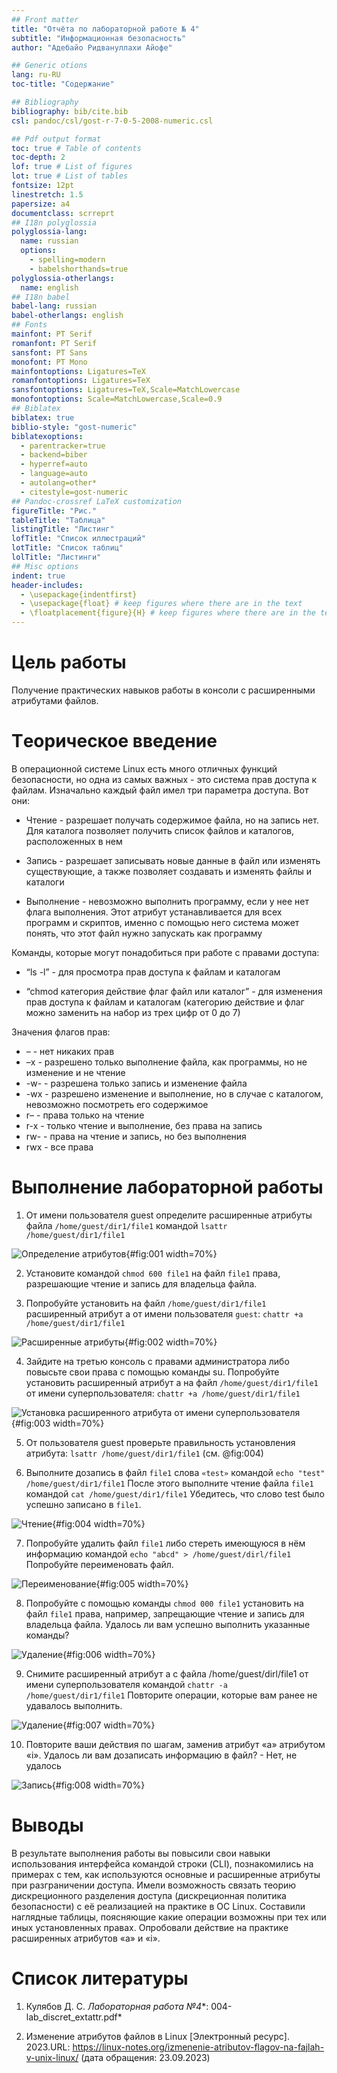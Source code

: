 ```yaml
---
## Front matter
title: "Отчёта по лабораторной работе № 4"
subtitle: "Информационная безопасность"
author: "Адебайо Ридвануллахи Айофе"

## Generic otions
lang: ru-RU
toc-title: "Содержание"

## Bibliography
bibliography: bib/cite.bib
csl: pandoc/csl/gost-r-7-0-5-2008-numeric.csl

## Pdf output format
toc: true # Table of contents
toc-depth: 2
lof: true # List of figures
lot: true # List of tables
fontsize: 12pt
linestretch: 1.5
papersize: a4
documentclass: scrreprt
## I18n polyglossia
polyglossia-lang:
  name: russian
  options:
	- spelling=modern
	- babelshorthands=true
polyglossia-otherlangs:
  name: english
## I18n babel
babel-lang: russian
babel-otherlangs: english
## Fonts
mainfont: PT Serif
romanfont: PT Serif
sansfont: PT Sans
monofont: PT Mono
mainfontoptions: Ligatures=TeX
romanfontoptions: Ligatures=TeX
sansfontoptions: Ligatures=TeX,Scale=MatchLowercase
monofontoptions: Scale=MatchLowercase,Scale=0.9
## Biblatex
biblatex: true
biblio-style: "gost-numeric"
biblatexoptions:
  - parentracker=true
  - backend=biber
  - hyperref=auto
  - language=auto
  - autolang=other*
  - citestyle=gost-numeric
## Pandoc-crossref LaTeX customization
figureTitle: "Рис."
tableTitle: "Таблица"
listingTitle: "Листинг"
lofTitle: "Список иллюстраций"
lotTitle: "Список таблиц"
lolTitle: "Листинги"
## Misc options
indent: true
header-includes:
  - \usepackage{indentfirst}
  - \usepackage{float} # keep figures where there are in the text
  - \floatplacement{figure}{H} # keep figures where there are in the text
---
```


# Цель работы

Получение практических навыков работы в консоли с расширенными атрибутами файлов.

# Tеорическое введение

В операционной системе Linux есть много отличных функций безопасности, но одна из самых важных - это система прав доступа к файлам. Изначально каждый файл имел три параметра доступа. Вот они:

* Чтение - разрешает получать содержимое файла, но на запись нет. Для каталога позволяет получить список файлов и каталогов, расположенных в нем

* Запись - разрешает записывать новые данные в файл или изменять существующие, а также позволяет создавать и изменять файлы и каталоги

* Выполнение - невозможно выполнить программу, если у нее нет флага выполнения. Этот атрибут устанавливается для всех программ и скриптов, именно с помощью него система может понять, что этот файл нужно
запускать как программу

Команды, которые могут понадобиться при работе с правами доступа:

* “ls -l” - для просмотра прав доступа к файлам и каталогам

* “chmod категория действие флаг файл или каталог” - для изменения прав
доступа к файлам и каталогам (категорию действие и флаг можно заменить
на набор из трех цифр от 0 до 7)

Значения флагов прав:

* – - нет никаких прав
* –x - разрешено только выполнение файла, как программы, но не изменение и не чтение
* -w- - разрешена только запись и изменение файла
* -wx - разрешено изменение и выполнение, но в случае с каталогом, невозможно посмотреть его содержимое
* r– - права только на чтение
* r-x - только чтение и выполнение, без права на запись
* rw- - права на чтение и запись, но без выполнения
* rwx - все права

# Выполнение лабораторной работы

1. От имени пользователя guest определите расширенные атрибуты файла
`/home/guest/dir1/file1` командой
`lsattr /home/guest/dir1/file1`

![Определение атрибутов](../image/1.png){#fig:001 width=70%}

2. Установите командой
`chmod 600 file1`
на файл `file1` права, разрешающие чтение и запись для владельца файла.

3. Попробуйте установить на файл `/home/guest/dir1/file1` расширенный атрибут a от имени пользователя `guest`:
`chattr +a /home/guest/dir1/file1`

![Расширенные атрибуты](../image/2.png){#fig:002 width=70%}

4. Зайдите на третью консоль с правами администратора либо повысьте свои права с помощью команды su. Попробуйте установить расширенный атрибут a на файл `/home/guest/dir1/file1` от имени суперпользователя:
`chattr +a /home/guest/dir1/file1`

![Установка расширенного атрибута от имени суперпользователя](../image/3.png){#fig:003 width=70%}

5. От пользователя guest проверьте правильность установления атрибута:
`lsattr /home/guest/dir1/file1` (см. @fig:004)

6. Выполните дозапись в файл `file1` слова `«test»` командой
`echo "test" /home/guest/dir1/file1`
После этого выполните чтение файла `file1` командой
`cat /home/guest/dir1/file1`
Убедитесь, что слово test было успешно записано в `file1`.

![Чтение](../image/4.png){#fig:004 width=70%}

7. Попробуйте удалить файл `file1` либо стереть имеющуюся в нём информацию командой
`echo "abcd" > /home/guest/dirl/file1`
Попробуйте переименовать файл.

![Переименование](../image/5.png){#fig:005 width=70%}

8. Попробуйте с помощью команды
`chmod 000 file1`
установить на файл `file1` права, например, запрещающие чтение и запись для владельца файла. Удалось ли вам успешно выполнить указанные команды?

![Удаление](../image/6.png){#fig:006 width=70%}

9. Снимите расширенный атрибут a с файла /home/guest/dirl/file1 от имени суперпользователя командой
`chattr -a /home/guest/dir1/file1`
Повторите операции, которые вам ранее не удавалось выполнить.

![Удаление](../image/7.png){#fig:007 width=70%}

10. Повторите ваши действия по шагам, заменив атрибут «a» атрибутом «i».
Удалось ли вам дозаписать информацию в файл? - Нет, не удалось

![Запись](../image/8.png){#fig:008 width=70%}

# Выводы

В результате выполнения работы вы повысили свои навыки использования интерфейса командой строки (CLI), познакомились на примерах с тем, как используются основные и расширенные атрибуты при разграничении доступа. Имели возможность связать теорию дискреционного разделения доступа (дискреционная политика безопасности) с её реализацией на практике в ОС Linux. Составили наглядные таблицы, поясняющие какие операции возможны при тех или иных установленных правах. Опробовали действие на практике расширенных атрибутов «а» и «i».

# Список литературы

1. Кулябов Д. С.  *Лабораторная работа №4**: 004-lab_discret_extattr.pdf*

2. Изменение атрибутов файлов в Linux [Электронный ресурс]. 2023.URL: <https://linux-notes.org/izmenenie-atributov-flagov-na-fajlah-v-unix-linux/> (дата обращения: 23.09.2023)
